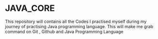 # JAVA_CORE
This repository will contains all the Codes I practised myself during my journey of practising Java programming language.
This will make me grab command on Git , Github and Java Programming Language 
